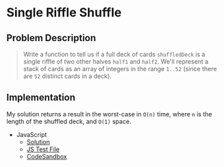 # Single Riffle Shuffle

## Problem Description

> Write a function to tell us if a full deck of cards `shuffledDeck` is a single riffle of two other halves `half1` and `half2`.
> We'll represent a stack of cards as an array of integers in the range `1..52` (since there are `52` distinct cards in a deck).

## Implementation

My solution returns a result in the worst-case in `O(n)` time, where `n` is the length of the shuffled deck, and `O(1)` space.

- JavaScript
  - [Solution](./solution.js)
  - [JS Test File](./checkSolution.test.js)
  - [CodeSandbox](https://codesandbox.io/s/0owzyvz3vv?autoresize=1&fontsize=14&module=%2Fsolution.js&previewwindow=tests)
